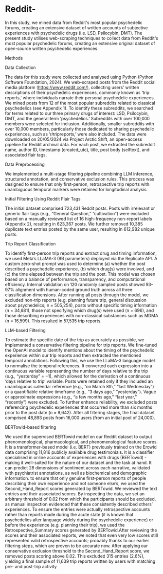 # Reddit-
In this study, we mined data from Reddit's most popular psychedelic forums, creating an extensive dataset of written accounts of subjective experiences with psychedelic drugs (i.e. LSD, Psilocybin, DMT). 
The present study utilises web-scraping techniques to collect data from Reddit's most popular psychedelic forums, creating an extensive original dataset of open-source written psychedelic experiences

Methods

Data Collection

The data for this study were collected and analysed using Python (Python Software Foundation, 2024). We web-scraped posts from the Reddit social media platform (https://www.reddit.com/), collecting users' written descriptions of their psychedelic experiences, commonly known as ‘trip reports,’ where individuals narrate their personal psychedelic experiences.
We mined posts from 12 of the most popular subreddits related to classical psychedelics (see Appendix 1). To identify these subreddits, we searched for terms related to our three primary drugs of interest: LSD, Psilocybin, DMT, and the general term ‘psychedelics.’ Subreddits with over 100,000 members were selected for inclusion. Additionally, smaller subreddits with over 10,000 members, particularly those dedicated to sharing psychedelic experiences, such as ‘r/tripreports,’ were also included. 
The data were downloaded on 20/05/2024 via Project Arctic Shift, an open-access pipeline for Reddit archival data. For each post, we extracted the subreddit name, author ID, timestamp (created_utc), title, post body (selftext), and associated flair tags.

Data Preprocessing

We implemented a multi-stage filtering pipeline combining LLM inference, structured annotation, and conservative exclusion rules. This process was designed to ensure that only first-person, retrospective trip reports with unambiguous temporal markers were retained for longitudinal analysis.

Initial Filtering Using Reddit Flair Tags

The initial dataset comprised 723,431 Reddit posts. Posts with irrelevant or generic flair tags (e.g., “General Question,” “cultivation”) were excluded based on a manually reviewed list of 16 high-frequency non-report labels (Appendix 2), resulting in 623,367 posts. We further removed 10,385 duplicate text entries posted by the same user, resulting in  612,982 unique posts.

Trip Report Classification

To identify first-person trip reports and extract drug and timing information, we used Meta’s LLaMA-3 (8B parameters) deployed via the Replicate API. A custom zero-shot prompt was used to determine (a) whether the post described a psychedelic experience, (b) which drug(s) were involved, and (c) the time elapsed between the trip and the post. This model was chosen based on a balance of performance, transparency, and computational efficiency. Internal validation on 120 randomly sampled posts showed 93–97% alignment with human-coded ground truth across all three classification dimensions. After running all posts through the model, we excluded non-trip reports (e.g. planning future trip, general discussion about psychedelics; n = 505,254), posts without specific timing information (n = 34,681), those not specifying which drug(s) were used (n = 696), and those describing experiences with non-classical substances such as MDMA (n = 16,599). This resulted in 57,535 trip reports.

LLM-based Filtering

To estimate the specific date of the trip as accurately as possible, we implemented a conservative filtering pipeline for trip reports.  We fine-tuned the OpenAI model to identify mentions about the timing of the psychedelic experience within our trip reports and then extracted the mentioned temporal annotations. Following this, we use the LLaMA-3 language model to normalise the temporal references. It converted each expression into a continuous variable representing the number of days relative to the trip (e.g., “yesterday” = −1), which allowed for the derivation of a continuous ‘days relative to trip’ variable.
Posts were retained only if they included an unambiguous calendar reference (e.g., “on March 8th,” “last Wednesday”) or a quantifiable relative timeframe (e.g., “3 days ago,” “yesterday”). Vague or approximate expressions (e.g., “a few months ago,” “last year,” “recently”) were excluded. To further enhance reliability, we excluded posts referencing psychedelic experiences that occurred more than six months prior to the post date (n = 8,642). After all filtering stages, the final dataset comprised 48,893 posts from 16,000 users (from an initial pool of 24,000).

BERTowid-based filtering

We used the supervised BERTowid model on our Reddit dataset to output phenomenological, pharmacological, and phenomenological feature scores. It is a transformer-based model (i.e. BERT) previously trained on the Erowid data comprising 11,816 publicly available drug testimonials. It is a classifier specialised in online accounts of experiences with drugs (BERTowid) - making it well-suited for the nature of our dataset and the task at hand. It can predict 28 dimensions of sentiment across each narrative, validated with psychiatrist annotations, as well as biochemical and demographic information. 
to ensure that only genuine first-person reports of people describing their own experience and not someone else’s, we used the Second_Hand_Report scores generated by BERTowid. We reviewed the text entries and their associated scores. By inspecting the data, we set an arbitrary threshold of 0.02 from which the participants should be excluded, as manual inspection evidenced that these consistently described others’ experiences. To ensure the entries were actually retrospective accounts rather than reports made during the acute state (it is known that psychedelics alter language widely during the psychedelic experience) or before the experience (e.g. planning their trip), we used the Retrospective_Summary scores generated by BERTowid.After reviewing the scores and their associated reports, we noted that even very low scores still represented valid retrospective accounts; probably thanks to our earlier filtering steps, which are proven to be accurate now. After applying our conservative exclusion threshold to the Second_Hand_Report score, we removed posts scoring above 0.02. This excluded 315 entries (2.6%), yielding a final sample of 11,639 trip reports written by users with matching pre- and post-trip activity

